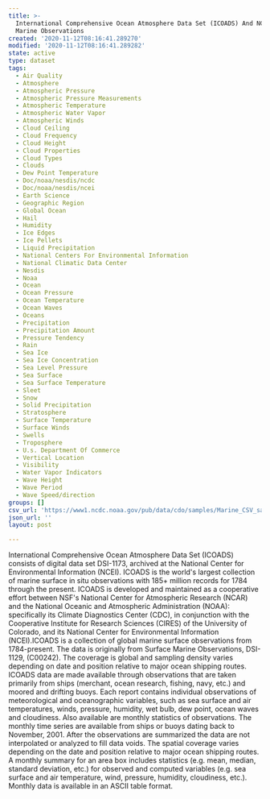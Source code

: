 ```yaml
---
title: >-
  International Comprehensive Ocean Atmosphere Data Set (ICOADS) And NCEI Global
  Marine Observations
created: '2020-11-12T08:16:41.289270'
modified: '2020-11-12T08:16:41.289282'
state: active
type: dataset
tags:
  - Air Quality
  - Atmosphere
  - Atmospheric Pressure
  - Atmospheric Pressure Measurements
  - Atmospheric Temperature
  - Atmospheric Water Vapor
  - Atmospheric Winds
  - Cloud Ceiling
  - Cloud Frequency
  - Cloud Height
  - Cloud Properties
  - Cloud Types
  - Clouds
  - Dew Point Temperature
  - Doc/noaa/nesdis/ncdc
  - Doc/noaa/nesdis/ncei
  - Earth Science
  - Geographic Region
  - Global Ocean
  - Hail
  - Humidity
  - Ice Edges
  - Ice Pellets
  - Liquid Precipitation
  - National Centers For Environmental Information
  - National Climatic Data Center
  - Nesdis
  - Noaa
  - Ocean
  - Ocean Pressure
  - Ocean Temperature
  - Ocean Waves
  - Oceans
  - Precipitation
  - Precipitation Amount
  - Pressure Tendency
  - Rain
  - Sea Ice
  - Sea Ice Concentration
  - Sea Level Pressure
  - Sea Surface
  - Sea Surface Temperature
  - Sleet
  - Snow
  - Solid Precipitation
  - Stratosphere
  - Surface Temperature
  - Surface Winds
  - Swells
  - Troposphere
  - U.s. Department Of Commerce
  - Vertical Location
  - Visibility
  - Water Vapor Indicators
  - Wave Height
  - Wave Period
  - Wave Speed/direction
groups: []
csv_url: 'https://www1.ncdc.noaa.gov/pub/data/cdo/samples/Marine_CSV_sample.csv'
json_url: ''
layout: post

---
```

International Comprehensive Ocean Atmosphere Data Set (ICOADS) consists of digital data set DSI-1173, archived at the National Center for Environmental Information (NCEI). ICOADS is the world's largest collection of marine surface in situ observations with 185+ million records for 1784 through the present. ICOADS is developed and maintained as a cooperative effort between NSF's National Center for Atmospheric Research (NCAR) and the National Oceanic and Atmospheric Administration (NOAA): specifically its Climate Diagnostics Center (CDC), in conjunction with the Cooperative Institute for Research Sciences (CIRES) of the University of Colorado, and its National Center for Environmental Information (NCEI).ICOADS is a collection of global marine surface observations from 1784-present. The data is originally from Surface Marine Observations, DSI-1129, (C00242). The coverage is global and sampling density varies depending on date and position relative to major ocean shipping routes. ICOADS data are made available through observations that are taken primarily from ships (merchant, ocean research, fishing, navy, etc.) and moored and drifting buoys. Each report contains individual observations of meteorological and oceanographic variables, such as sea surface and air temperatures, winds, pressure, humidity, wet bulb, dew point, ocean waves and cloudiness. Also available are monthly statistics of observations. The monthly time series are available from ships or buoys dating back to November, 2001. After the observations are summarized the data are not interpolated or analyzed to fill data voids. The spatial coverage varies depending on the date and position relative to major ocean shipping routes. A monthly summary for an area box includes statistics (e.g. mean, median, standard deviation, etc.) for observed and computed variables (e.g. sea surface and air temperature, wind, pressure, humidity, cloudiness, etc.). Monthly data is available in an ASCII table format.
